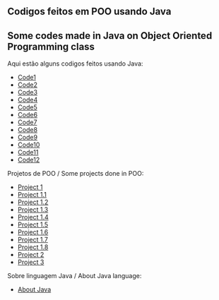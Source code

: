 ## Codigos feitos em POO usando Java 
## Some codes made in Java on Object Oriented Programming class

Aqui estão alguns codigos feitos usando Java:

- [Code1](https://github.com/floro-neto/POO/tree/main/MenuCadastroPOO)
- [Code2](https://github.com/floro-neto/POO/tree/main/arrayObjetosJava)
- [Code3](https://github.com/floro-neto/POO/tree/main/aula1Poo)
- [Code4](https://github.com/floro-neto/POO/tree/main/banco)
- [Code5](https://github.com/floro-neto/POO/tree/main/clientesPOO)
- [Code6](https://github.com/floro-neto/POO/tree/main/contructorsJava)
- [Code7](https://github.com/floro-neto/POO/tree/main/finalKeyJava)
- [Code8](https://github.com/floro-neto/POO/tree/main/hipotenusaJava)
- [Code9](https://github.com/floro-neto/POO/tree/main/listaArraysJava)
- [Code10](https://github.com/floro-neto/POO/tree/main/orientaObjetosJava)
- [Code11](https://github.com/floro-neto/POO/tree/main/poligono)
- [Code12](https://github.com/floro-neto/POO/tree/main/trianguloPOO)

Projetos de POO / Some projects done in POO:

- [Project 1](https://github.com/floro-neto/POO/tree/main/AutomoveisPOO)
- [Project 1.1](https://github.com/floro-neto/POO/tree/main/CadernodadosPOO)
- [Project 1.2](https://github.com/floro-neto/POO/tree/main/ContaBancarioPOO)
- [Project 1.3](https://github.com/floro-neto/POO/tree/main/calculadoraPoo)
- [Project 1.4](https://github.com/floro-neto/POO/tree/main/dadosAluPOO)
- [Project 1.5](https://github.com/floro-neto/POO/tree/main/DatasPOO)
- [Project 1.6](https://github.com/floro-neto/POO/tree/main/EntrCinamaPOO)
- [Project 1.7](https://github.com/floro-neto/POO/tree/main/NotasPOO)
- [Project 1.8](https://github.com/floro-neto/POO/tree/main/PaisesPOO)
- [Project 2](https://github.com/floro-neto/POO/tree/main/restauranteUni)
- [Project 3]()

Sobre linguagem Java / About Java language:

- [About Java](https://www.sololearn.com/en/learn/courses/java-introduction)


